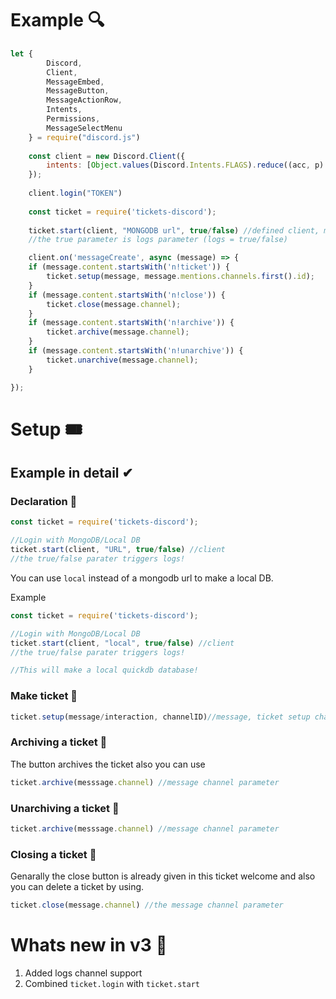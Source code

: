 # Example 🔍
```js
let {
        Discord,
        Client,
        MessageEmbed,
        MessageButton,
        MessageActionRow,
        Intents,
        Permissions,
        MessageSelectMenu
    } = require("discord.js")
    
    const client = new Discord.Client({
        intents: [Object.values(Discord.Intents.FLAGS).reduce((acc, p) => acc | p, 0)]
    });
    
    client.login("TOKEN")
    
    const ticket = require('tickets-discord');
    
    ticket.start(client, "MONGODB url", true/false) //defined client, mongodb url 
    //the true parameter is logs parameter (logs = true/false)

    client.on('messageCreate', async (message) => {
    if (message.content.startsWith('n!ticket')) {
        ticket.setup(message, message.mentions.channels.first().id);
    }
    if (message.content.startsWith('n!close')) {
        ticket.close(message.channel);
    }
    if (message.content.startsWith('n!archive')) {
        ticket.archive(message.channel);
    }
    if (message.content.startsWith('n!unarchive')) {
        ticket.unarchive(message.channel);
    }

});
```

# Setup 🎟

## Example in detail ✔
### Declaration 📢
```js
const ticket = require('tickets-discord');

//Login with MongoDB/Local DB
ticket.start(client, "URL", true/false) //client
//the true/false parater triggers logs!
```
You can use `local` instead of a mongodb url to make a local DB.

Example 
```js
const ticket = require('tickets-discord');

//Login with MongoDB/Local DB
ticket.start(client, "local", true/false) //client
//the true/false parater triggers logs!

//This will make a local quickdb database!
```
### Make ticket 🎫

```js
ticket.setup(message/interaction, channelID)//message, ticket setup channel id
```
### Archiving a ticket 🎫
The button archives the ticket also you can use 

```js
ticket.archive(messsage.channel) //message channel parameter
```

### Unarchiving a ticket 🎫

```js
ticket.archive(messsage.channel) //message channel parameter
```
### Closing a ticket 🎫
Genarally the close button is already given in this ticket welcome and also you can delete a ticket by using.

```js
ticket.close(message.channel) //the message channel parameter
```

# Whats new in v3 🎉
1. Added logs channel support
2. Combined `ticket.login` with `ticket.start`
